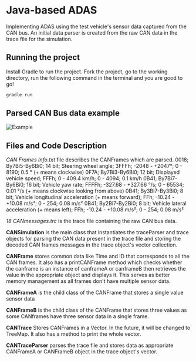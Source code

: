 # Java-based ADAS

Implementing ADAS using the test vehicle's sensor data captured from the CAN bus. An initial data parser is created from the raw CAN data in the trace file for the simulation.

## Running the project

Install Gradle to run the project. Fork the project, go to the working directory, run the following command in the terminal and you are good to go!

```gradle
gradle run
```
## Parsed CAN Bus data example
![Example](./Parsed_Output.png")

## Files and Code Description

*CAN Frames Info.txt* file describes the CANFrames which are parsed.
0018; By7Bi5-By6Bi0; 14 bit; Steering wheel angle; 3FFFh;  -2048 - +2047°;  0 - 8190; 0.5 ° (+ means clockwise)
0F7A; By7Bi3-By6Bi0; 12 bit; Displayed vehicle speed; FFFh; 0 - 409.4 km/h; 0 - 4094; 0.1 km/h
0B41; By7Bi7-By6Bi0; 16 bit; Vehicle yaw rate; FFFFh; -327.68 - +327.66 °/s; 0 - 65534; 0.01 °/s (+ means clockwise looking from above)
0B41; By3Bi7-By3Bi0; 8 bit; Vehicle longitudinal acceleration (+ means forward); FFh; -10.24 - +10.08 m/s²; 0 - 254; 0.08 m/s²
0B41; By2Bi7-By2Bi0; 8 bit; Vehicle lateral acceleration (+ means left); FFh; -10.24 - +10.08 m/s²; 0 - 254; 0.08 m/s²

*18 CANmessages.trc* is the trace file containing the raw CAN bus data.

**CANSimulation** is the main class that instantiates the traceParser and trace objects for parsing the CAN data present in the trace file and storing the decoded CAN frames messages in the trace object's vector collection.

**CANFrame** stores common data like Time and ID that corresponds to all the CAN frames. It also has a printCANFrame method which checks whether the canframe is an instance of canframeA or canframeB then retrieves the value in the appropriate object and displays it. This serves as better memory management as all frames don't have multiple sensor data.

**CANFrameA** is the child class of the CANFrame that stores a single value sensor data

**CANFrameB** is the child class of the CANFrame that stores three values as some CANframes have three sensor data in a single frame.

**CANTrace** Stores CANFrames in a Vector. In the future, it will be changed to TreeMap. It also has a method to print the whole vector.

**CANTraceParser** parses the trace file and stores data as appropriate CANFrameA or CANFrameB object in the trace object's vector.
